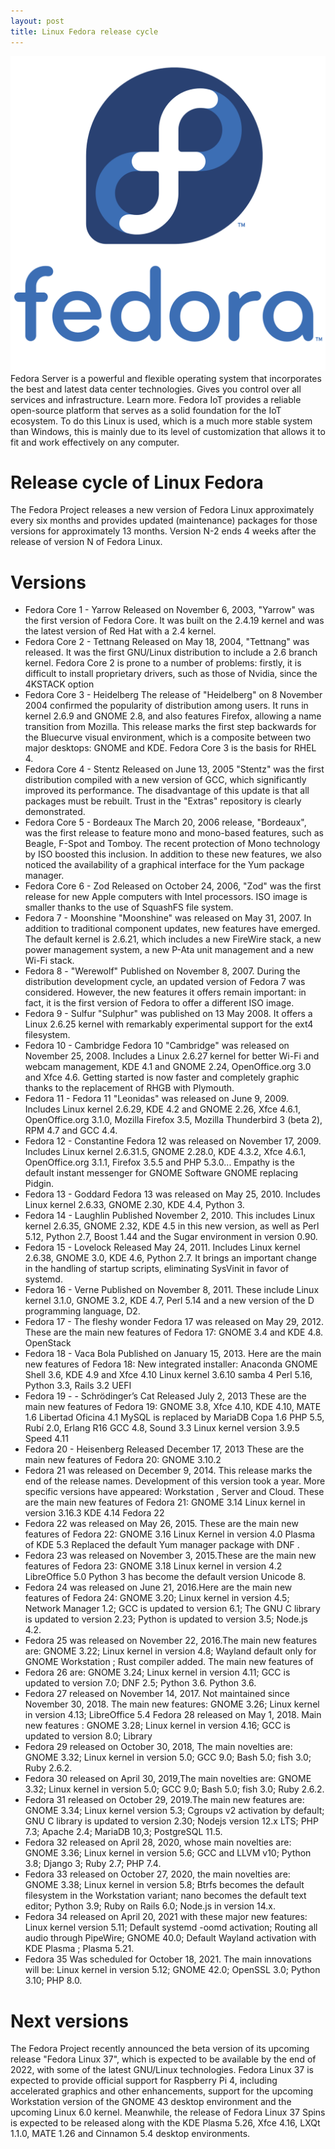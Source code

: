 ```yaml
---
layout: post
title: Linux Fedora release cycle
---
```

<div class="row">
    <div class="col-sm-2">
        <img src="/images/linux-fedora.png" alt="Linux Fedora logo"/>
    </div>
    <div class="col-sm-10">
        Fedora Server is a powerful and flexible operating system that incorporates the best and latest data center technologies. Gives you control over all services and infrastructure. Learn more. Fedora IoT provides a reliable open-source platform that serves as a solid foundation for the IoT ecosystem. To do this Linux is used, which is a much more stable system than Windows, this is mainly due to its level of customization that allows it to fit and work effectively on any computer.
    </div>
</div>

# Release cycle of Linux Fedora
The Fedora Project releases a new version of Fedora Linux approximately every six months and provides updated (maintenance) packages for those versions for approximately 13 months. Version N-2 ends 4 weeks after the release of version N of Fedora Linux.

# Versions
* Fedora Core 1 - Yarrow Released on November 6, 2003, "Yarrow" was the first version of Fedora Core. It was built on the 2.4.19 kernel and was the latest version of Red Hat with a 2.4 kernel.
* Fedora Core 2 - Tettnang Released on May 18, 2004, "Tettnang" was released. It was the first GNU/Linux distribution to include a 2.6 branch kernel. Fedora Core 2 is prone to a number of problems: firstly, it is difficult to install proprietary drivers, such as those of Nvidia, since the 4KSTACK option
* Fedora Core 3 - Heidelberg The release of "Heidelberg" on 8 November 2004 confirmed the popularity of distribution among users. It runs in kernel 2.6.9 and GNOME 2.8, and also features Firefox, allowing a name transition from Mozilla. This release marks the first step backwards for the Bluecurve visual environment, which is a composite between two major desktops: GNOME and KDE. Fedora Core 3 is the basis for RHEL 4.
* Fedora Core 4 - Stentz Released on June 13, 2005 "Stentz" was the first distribution compiled with a new version of GCC, which significantly improved its performance. The disadvantage of this update is that all packages must be rebuilt. Trust in the "Extras" repository is clearly demonstrated.
* Fedora Core 5 - Bordeaux The March 20, 2006 release, "Bordeaux", was the first release to feature mono and mono-based features, such as Beagle, F-Spot and Tomboy. The recent protection of Mono technology by ISO boosted this inclusion. In addition to these new features, we also noticed the availability of a graphical interface for the Yum package manager.
* Fedora Core 6 - Zod Released on October 24, 2006, "Zod" was the first release for new Apple computers with Intel processors. ISO image is smaller thanks to the use of SquashFS file system.
* Fedora 7 - Moonshine "Moonshine" was released on May 31, 2007. In addition to traditional component updates, new features have emerged. The default kernel is 2.6.21, which includes a new FireWire stack, a new power management system, a new P-Ata unit management and a new Wi-Fi stack.
* Fedora 8 -  "Werewolf" Published on November 8, 2007. During the distribution development cycle, an updated version of Fedora 7 was considered. However, the new features it offers remain important: in fact, it is the first version of Fedora to offer a different ISO image.
* Fedora 9 - Sulfur "Sulphur" was published on 13 May 2008. It offers a Linux 2.6.25 kernel with remarkably experimental support for the ext4 filesystem.
* Fedora 10 - Cambridge Fedora 10 "Cambridge" was released on November 25, 2008. Includes a Linux 2.6.27 kernel for better Wi-Fi and webcam management, KDE 4.1 and GNOME 2.24, OpenOffice.org 3.0 and Xfce 4.6. Getting started is now faster and completely graphic thanks to the replacement of RHGB with Plymouth.
* Fedora 11 - Fedora 11 "Leonidas" was released on June 9, 2009. Includes Linux kernel 2.6.29, KDE 4.2 and GNOME 2.26, Xfce 4.6.1, OpenOffice.org 3.1.0, Mozilla Firefox 3.5, Mozilla Thunderbird 3 (beta 2), RPM 4.7 and GCC 4.4.
* Fedora 12 - Constantine Fedora 12 was released on November 17, 2009. Includes Linux kernel 2.6.31.5, GNOME 2.28.0, KDE 4.3.2, Xfce 4.6.1, OpenOffice.org 3.1.1, Firefox 3.5.5 and PHP 5.3.0... Empathy is the default instant messenger for GNOME Software GNOME replacing Pidgin.
* Fedora 13 - Goddard Fedora 13 was released on May 25, 2010. Includes Linux kernel 2.6.33, GNOME 2.30, KDE 4.4, Python 3.
* Fedora 14 - Laughlin Published November 2, 2010. This includes Linux kernel 2.6.35, GNOME 2.32, KDE 4.5 in this new version, as well as Perl 5.12, Python 2.7, Boost 1.44 and the Sugar environment in version 0.90.
* Fedora 15 - Lovelock Released May 24, 2011. Includes Linux kernel 2.6.38, GNOME 3.0, KDE 4.6, Python 2.7. It brings an important change in the handling of startup scripts, eliminating SysVinit in favor of systemd.
* Fedora 16 - Verne Published on November 8, 2011. These include Linux kernel 3.1.0, GNOME 3.2, KDE 4.7, Perl 5.14 and a new version of the D programming language, D2.
* Fedora 17 - The fleshy wonder Fedora 17 was released on May 29, 2012. These are the main new features of Fedora 17: GNOME 3.4 and KDE 4.8. OpenStack
* Fedora 18 - Vaca Bola Published on January 15, 2013. Here are the main new features of Fedora 18: New integrated installer: Anaconda GNOME Shell 3.6, KDE 4.9 and Xfce 4.10 Linux kernel 3.6.10 samba 4 Perl 5.16, Python 3.3, Rails 3.2 UEFI
* Fedora 19 - - Schrödinger’s Cat Released July 2, 2013 These are the main new features of Fedora 19: GNOME 3.8, Xfce 4.10, KDE 4.10, MATE 1.6 Libertad Oficina 4.1 MySQL is replaced by MariaDB Copa 1.6 PHP 5.5, Rubí 2.0, Erlang R16 GCC 4.8, Sound 3.3 Linux kernel version 3.9.5 Speed 4.11
* Fedora 20 - Heisenberg Released December 17, 2013 These are the main new features of Fedora 20: GNOME 3.10.2
* Fedora 21 was released on December 9, 2014. This release marks the end of the release names. Development of this version took a year. More specific versions have appeared: Workstation , Server and Cloud. These are the main new features of Fedora 21: GNOME 3.14 Linux kernel in version 3.16.3 KDE 4.14 Fedora 22
* Fedora 22 was released on May 26, 2015. These are the main new features of Fedora 22: GNOME 3.16 Linux Kernel in version 4.0 Plasma of KDE 5.3 Replaced the default Yum manager package with DNF .
* Fedora 23 was released on November 3, 2015.These are the main new features of Fedora 23: GNOME 3.18 Linux kernel in version 4.2 LibreOffice 5.0 Python 3 has become the default version Unicode 8.
* Fedora 24 was released on June 21, 2016.Here are the main new features of Fedora 24: GNOME 3.20; Linux kernel in version 4.5; Network Manager 1.2; GCC is updated to version 6.1; The GNU C library is updated to version 2.23; Python is updated to version 3.5; Node.js 4.2.
* Fedora 25 was released on November 22, 2016.The main new features are: GNOME 3.22; Linux kernel in version 4.8; Wayland default only for GNOME Workstation ; Rust compiler added. The main new features of
* Fedora 26 are: GNOME 3.24; Linux kernel in version 4.11; GCC is updated to version 7.0; DNF 2.5; Python 3.6. Python 3.6.
* Fedora 27 released on November 14, 2017. Not maintained since November 30, 2018. The main new features: GNOME 3.26; Linux kernel in version 4.13; LibreOffice 5.4 Fedora 28 released on May 1, 2018. Main new features : GNOME 3.28; Linux kernel in version 4.16; GCC is updated to version 8.0; Library
* Fedora 29 released on October 30, 2018, The main novelties are: GNOME 3.32; Linux kernel in version 5.0; GCC 9.0; Bash 5.0; fish 3.0; Ruby 2.6.2.
* Fedora 30 released on April 30, 2019,The main novelties are: GNOME 3.32; Linux kernel in version 5.0; GCC 9.0; Bash 5.0; fish 3.0; Ruby 2.6.2.
* Fedora 31 released on October 29, 2019.The main new features are: GNOME 3.34; Linux kernel version 5.3; Cgroups v2 activation by default; GNU C library is updated to version 2.30; Nodejs version 12.x LTS; PHP 7.3; Apache 2.4; MariaDB 10,3; PostgreSQL 11.5.
* Fedora 32 released on April 28, 2020, whose main novelties are: GNOME 3.36; Linux kernel in version 5.6; GCC and LLVM v10; Python 3.8; Django 3; Ruby 2.7; PHP 7.4.
* Fedora 33 released on October 27, 2020, the main novelties are: GNOME 3.38; Linux kernel in version 5.8; Btrfs becomes the default filesystem in the Workstation variant; nano becomes the default text editor; Python 3.9; Ruby on Rails 6.0; Node.js in version 14.x.
* Fedora 34 released on April 20, 2021 with these major new features: Linux kernel version 5.11; Default systemd -oomd activation; Routing all audio through PipeWire; GNOME 40.0; Default Wayland activation with KDE Plasma ; Plasma 5.21.
* Fedora 35 Was scheduled for October 18, 2021. The main innovations will be: Linux kernel in version 5.12; GNOME 42.0; OpenSSL 3.0; Python 3.10; PHP 8.0.

# Next versions
The Fedora Project recently announced the beta version of its upcoming release "Fedora Linux 37", which is expected to be available by the end of 2022, with some of the latest GNU/Linux technologies. Fedora Linux 37 is expected to provide official support for Raspberry Pi 4, including accelerated graphics and other enhancements, support for the upcoming Workstation version of the GNOME 43 desktop environment and the upcoming Linux 6.0 kernel. Meanwhile, the release of Fedora Linux 37 Spins is expected to be released along with the KDE Plasma 5.26, Xfce 4.16, LXQt 1.1.0, MATE 1.26 and Cinnamon 5.4 desktop environments.
